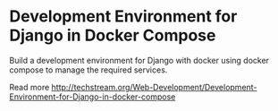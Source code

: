 Development Environment for Django in Docker Compose
====================================================

Build a development environment for Django with docker using docker compose to manage the required services.


Read more http://techstream.org/Web-Development/Development-Environment-for-Django-in-docker-compose